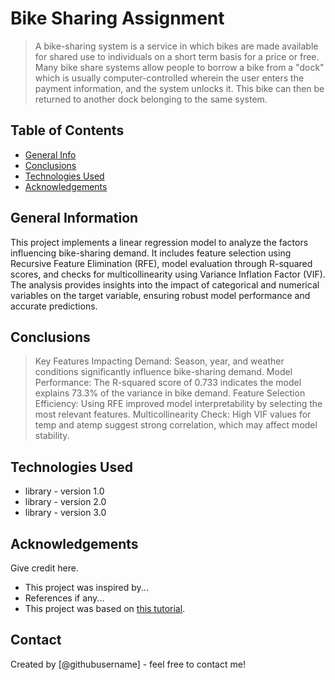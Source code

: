 # Bike Sharing Assignment
> A bike-sharing system is a service in which bikes are made available for shared use to individuals on a short term basis for a price or free. Many bike share systems allow people to borrow a bike from a "dock" which is usually computer-controlled wherein the user enters the payment information, and the system unlocks it. This bike can then be returned to another dock belonging to the same system.


## Table of Contents
* [General Info](#general-information)
* [Conclusions](#conclusions)
* [Technologies Used](#technologies-used)
* [Acknowledgements](#acknowledgements)

<!-- You can include any other section that is pertinent to your problem -->

## General Information
This project implements a linear regression model to analyze the factors influencing bike-sharing demand. It includes feature selection using Recursive Feature Elimination (RFE), model evaluation through R-squared scores, and checks for multicollinearity using Variance Inflation Factor (VIF). The analysis provides insights into the impact of categorical and numerical variables on the target variable, ensuring robust model performance and accurate predictions.

<!-- You don't have to answer all the questions - just the ones relevant to your project. -->

## Conclusions
>Key Features Impacting Demand: Season, year, and weather conditions significantly influence bike-sharing demand.
>Model Performance: The R-squared score of 0.733 indicates the model explains 73.3% of the variance in bike demand.
>Feature Selection Efficiency: Using RFE improved model interpretability by selecting the most relevant features.
>Multicollinearity Check: High VIF values for temp and atemp suggest strong correlation, which may affect model stability.

<!-- You don't have to answer all the questions - just the ones relevant to your project. -->


## Technologies Used
- library - version 1.0
- library - version 2.0
- library - version 3.0

<!-- As the libraries versions keep on changing, it is recommended to mention the version of library used in this project -->

## Acknowledgements
Give credit here.
- This project was inspired by...
- References if any...
- This project was based on [this tutorial](https://www.example.com).


## Contact
Created by [@githubusername] - feel free to contact me!


<!-- Optional -->
<!-- ## License -->
<!-- This project is open source and available under the [... License](). -->

<!-- You don't have to include all sections - just the one's relevant to your project -->
